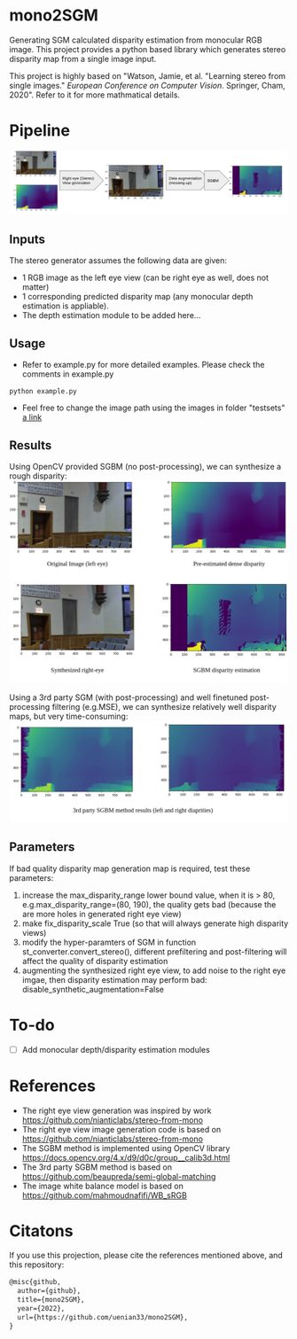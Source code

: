 
# mono2SGM
 Generating SGM calculated disparity estimation from monocular RGB image.  This project provides a python based library which generates stereo disparity map from a single image input. 

This project is highly based on "Watson, Jamie, et al. "Learning stereo from single images." _European Conference on Computer Vision_. Springer, Cham, 2020". Refer to it for more mathmatical details. 


# Pipeline
![The synthetic stereo disparity generation pipeline](figs/pipeline.jpg?raw=true "Title")

## Inputs
The stereo generator assumes the following data are given:
-  1 RGB image as the left eye view (can be right eye as well, does not matter)
- 1 corresponding predicted disparity map (any monocular depth estimation is appliable). 
-  The depth estimation module to be added here...

## Usage
- Refer to example.py for more detailed examples. Please check the comments in example.py
```
python example.py
```
- Feel free to change the image path using the images in folder "testsets"
[a link](https://github.com/uenian33/mono2SGM/tree/main/testsets)

## Results
Using OpenCV provided SGBM (no post-processing), we can synthesize a rough disparity:
![The simple OpenCV syntheziation](figs/results.jpg?raw=true "Title")

Using a 3rd party  SGM (with post-processing) and well finetuned post-processing filtering (e.g.MSE), we can synthesize  relatively well disparity maps, but very time-consuming:
![The 3rd party SGM disparity calculation results](figs/3rd_reults.jpg?raw=true "Title")
## Parameters

If bad quality disparity map generation map is required, test these parameters:
 1. increase the max_disparity_range lower bound value, when it is > 80, e.g.max_disparity_range=(80, 190), the quality gets bad (because the are more holes in generated right eye view)
 2. make fix_disparity_scale True (so that will always generate high disparity views)
 3. modify the hyper-paramters of SGM in function st_converter.convert_stereo(), different prefiltering and post-filtering will affect the quality of disparity estimation
 4. augmenting the synthesized right eye view, to add noise to the right eye imgae, then disparity estimation may perform bad: disable_synthetic_augmentation=False
 
 # To-do
- [ ] Add monocular depth/disparity estimation modules


# References
- The right eye view generation was inspired by work https://github.com/nianticlabs/stereo-from-mono
- The right eye view image generation code is based on https://github.com/nianticlabs/stereo-from-mono
- The SGBM method is implemented using OpenCV library https://docs.opencv.org/4.x/d9/d0c/group__calib3d.html
- The 3rd party SGBM method is based on https://github.com/beaupreda/semi-global-matching
- The image white balance model is based on  https://github.com/mahmoudnafifi/WB_sRGB


# Citatons
If you use this projection, please cite the references mentioned above, and this repository:
```
@misc{github,
  author={github},
  title={mono2SGM},
  year={2022},
  url={https://github.com/uenian33/mono2SGM},
}
```
